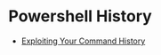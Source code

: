 # Powershell History

- [Exploiting Your Command History](http://community.idera.com/powershell/powertips/b/tips/posts/exploiting-your-command-history)

